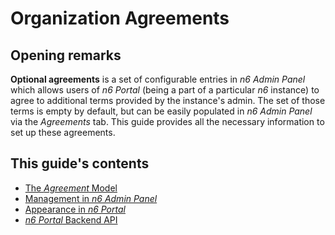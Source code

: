 # Organization Agreements

## Opening remarks

**Optional agreements** is a set of configurable entries in *n6 Admin Panel* which allows users of *n6 Portal* (being a part of a particular *n6* instance) to agree to additional terms provided by the instance's admin. The set of those terms is empty by default, but can be easily populated in *n6 Admin Panel* via the *Agreements* tab. This guide provides all the necessary information to set up these agreements.

## This guide's contents

- [The *Agreement* Model](model.md)
- [Management in *n6 Admin Panel*](manage.md)
- [Appearance in *n6 Portal*](portal.md)
- [*n6 Portal* Backend API](api.md)
